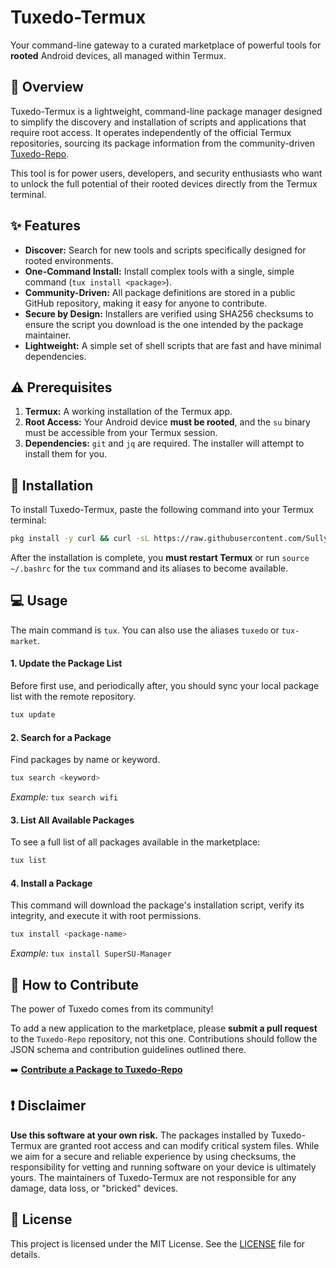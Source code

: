 # Tuxedo-Termux

Your command-line gateway to a curated marketplace of powerful tools for **rooted** Android devices, all managed within Termux.

## 📖 Overview

Tuxedo-Termux is a lightweight, command-line package manager designed to simplify the discovery and installation of scripts and applications that require root access. It operates independently of the official Termux repositories, sourcing its package information from the community-driven [Tuxedo-Repo](https://github.com/SullyGreene/Tuxedo-Repo).

This tool is for power users, developers, and security enthusiasts who want to unlock the full potential of their rooted devices directly from the Termux terminal.

## ✨ Features

  - **Discover:** Search for new tools and scripts specifically designed for rooted environments.
  - **One-Command Install:** Install complex tools with a single, simple command (`tux install <package>`).
  - **Community-Driven:** All package definitions are stored in a public GitHub repository, making it easy for anyone to contribute.
  - **Secure by Design:** Installers are verified using SHA256 checksums to ensure the script you download is the one intended by the package maintainer.
  - **Lightweight:** A simple set of shell scripts that are fast and have minimal dependencies.

## ⚠️ Prerequisites

1.  **Termux:** A working installation of the Termux app.
2.  **Root Access:** Your Android device **must be rooted**, and the `su` binary must be accessible from your Termux session.
3.  **Dependencies:** `git` and `jq` are required. The installer will attempt to install them for you.

## 🚀 Installation

To install Tuxedo-Termux, paste the following command into your Termux terminal:

```bash
pkg install -y curl && curl -sL https://raw.githubusercontent.com/SullyGreene/Tuxedo-Termux/main/install.sh | bash
```

After the installation is complete, you **must restart Termux** or run `source ~/.bashrc` for the `tux` command and its aliases to become available.

## 💻 Usage

The main command is `tux`. You can also use the aliases `tuxedo` or `tux-market`.

#### 1\. Update the Package List

Before first use, and periodically after, you should sync your local package list with the remote repository.

```bash
tux update
```

#### 2\. Search for a Package

Find packages by name or keyword.

```bash
tux search <keyword>
```

*Example:* `tux search wifi`

#### 3\. List All Available Packages

To see a full list of all packages available in the marketplace:

```bash
tux list
```

#### 4\. Install a Package

This command will download the package's installation script, verify its integrity, and execute it with root permissions.

```bash
tux install <package-name>
```

*Example:* `tux install SuperSU-Manager`

## 🤝 How to Contribute

The power of Tuxedo comes from its community\!

To add a new application to the marketplace, please **submit a pull request** to the `Tuxedo-Repo` repository, not this one. Contributions should follow the JSON schema and contribution guidelines outlined there.

➡️ **[Contribute a Package to Tuxedo-Repo](https://github.com/SullyGreene/Tuxedo-Repo)**

## ❗ Disclaimer

**Use this software at your own risk.** The packages installed by Tuxedo-Termux are granted root access and can modify critical system files. While we aim for a secure and reliable experience by using checksums, the responsibility for vetting and running software on your device is ultimately yours. The maintainers of Tuxedo-Termux are not responsible for any damage, data loss, or "bricked" devices.

## 📜 License

This project is licensed under the MIT License. See the [LICENSE](https://www.google.com/search?q=LICENSE) file for details.
